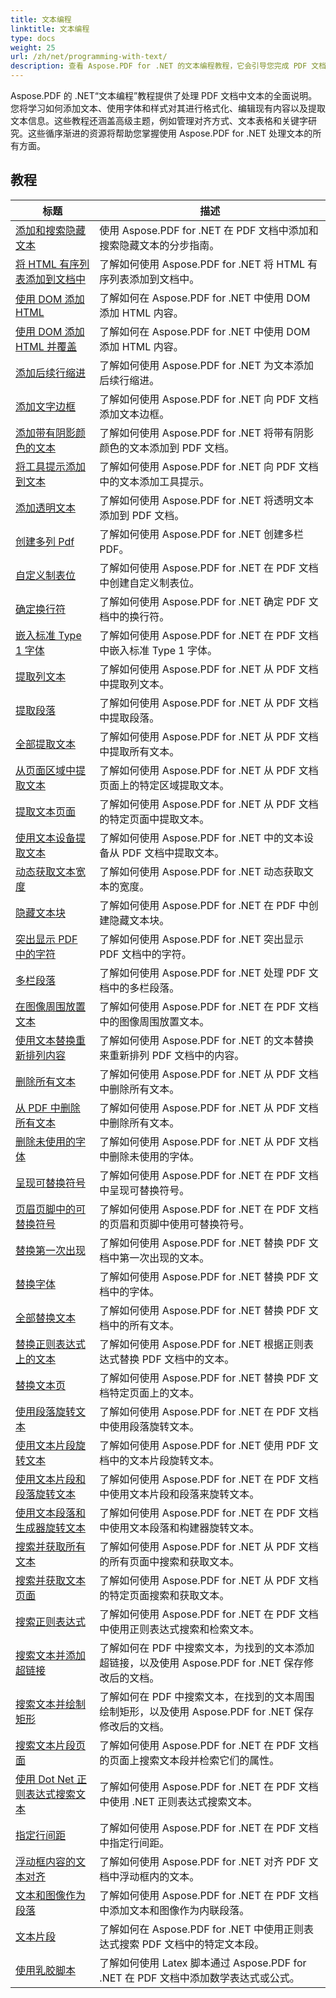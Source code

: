 ```yaml
---
title: 文本编程
linktitle: 文本编程
type: docs
weight: 25
url: /zh/net/programming-with-text/
description: 查看 Aspose.PDF for .NET 的文本编程教程，它会引导您完成 PDF 文档中的高级文本操作。
---
```

Aspose.PDF 的 .NET“文本编程”教程提供了处理 PDF 文档中文本的全面说明。您将学习如何添加文本、使用字体和样式对其进行格式化、编辑现有内容以及提取文本信息。这些教程还涵盖高级主题，例如管理对齐方式、文本表格和关键字研究。这些循序渐进的资源将帮助您掌握使用 Aspose.PDF for .NET 处理文本的所有方面。

## 教程
| 标题 | 描述 |
| --- | --- | 
| [添加和搜索隐藏文本](./add-and-search-hidden-text/) | 使用 Aspose.PDF for .NET 在 PDF 文档中添加和搜索隐藏文本的分步指南。 |  
| [将 HTML 有序列表添加到文档中](./add-html-ordered-list-into-documents/) | 了解如何使用 Aspose.PDF for .NET 将 HTML 有序列表添加到文档中。 |  
| [使用 DOM 添加 HTML](./add-html-using-dom/) | 了解如何在 Aspose.PDF for .NET 中使用 DOM 添加 HTML 内容。 |  
| [使用 DOM 添加 HTML 并覆盖](./add-html-using-dom-and-overwrite/) | 了解如何在 Aspose.PDF for .NET 中使用 DOM 添加 HTML 内容。 |  
| [添加后续行缩进](./add-subsequent-lines-indent/) | 了解如何使用 Aspose.PDF for .NET 为文本添加后续行缩进。 |  
| [添加文字边框](./add-text-border/) | 了解如何使用 Aspose.PDF for .NET 向 PDF 文档添加文本边框。 |  
| [添加带有阴影颜色的文本](./add-text-with-shading-colors/) | 了解如何使用 Aspose.PDF for .NET 将带有阴影颜色的文本添加到 PDF 文档。 |  
| [将工具提示添加到文本](./add-tooltip-to-text/) | 了解如何使用 Aspose.PDF for .NET 向 PDF 文档中的文本添加工具提示。 |  
| [添加透明文本](./add-transparent-text/) | 了解如何使用 Aspose.PDF for .NET 将透明文本添加到 PDF 文档。 |  
| [创建多列 Pdf](./create-multi-column-pdf/) | 了解如何使用 Aspose.PDF for .NET 创建多栏 PDF。 |  
| [自定义制表位](./custom-tab-stops/) | 了解如何使用 Aspose.PDF for .NET 在 PDF 文档中创建自定义制表位。 |  
| [确定换行符](./determine-line-break/) | 了解如何使用 Aspose.PDF for .NET 确定 PDF 文档中的换行符。 |  
| [嵌入标准 Type 1 字体](./embed-standard-type-1fonts/) | 了解如何使用 Aspose.PDF for .NET 在 PDF 文档中嵌入标准 Type 1 字体。 |  
| [提取列文本](./extract-columns-text/) | 了解如何使用 Aspose.PDF for .NET 从 PDF 文档中提取列文本。 |  
| [提取段落](./extract-paragraphs/) | 了解如何使用 Aspose.PDF for .NET 从 PDF 文档中提取段落。 |   
| [全部提取文本](./extract-text-all/) |了解如何使用 Aspose.PDF for .NET 从 PDF 文档中提取所有文本。|  
| [从页面区域中提取文本](./extract-text-from-page-region/) | 了解如何使用 Aspose.PDF for .NET 从 PDF 文档页面上的特定区域提取文本。 |  
| [提取文本页面](./extract-text-page/) | 了解如何使用 Aspose.PDF for .NET 从 PDF 文档的特定页面中提取文本。 |  
| [使用文本设备提取文本](./extract-text-using-text-device/) | 了解如何使用 Aspose.PDF for .NET 中的文本设备从 PDF 文档中提取文本。 |  
| [动态获取文本宽度](./get-width-of-text-dynamically/) | 了解如何使用 Aspose.PDF for .NET 动态获取文本的宽度。 |  
| [隐藏文本块](./hidden-text-block/) | 了解如何使用 Aspose.PDF for .NET 在 PDF 中创建隐藏文本块。 |  
| [突出显示 PDF 中的字符](./highlight-character-in-pdf/) | 了解如何使用 Aspose.PDF for .NET 突出显示 PDF 文档中的字符。 |  
| [多栏段落](./multicolumn-paragraphs/) | 了解如何使用 Aspose.PDF for .NET 处理 PDF 文档中的多栏段落。 |  
| [在图像周围放置文本](./placing-text-around-image/) | 了解如何使用 Aspose.PDF for .NET 在 PDF 文档中的图像周围放置文本。 |  
| [使用文本替换重新排列内容](./rearrange-contents-using-text-replacement/) | 了解如何使用 Aspose.PDF for .NET 的文本替换来重新排列 PDF 文档中的内容。 |  
| [删除所有文本](./remove-all-text/) | 了解如何使用 Aspose.PDF for .NET 从 PDF 文档中删除所有文本。 |  
| [从 PDF 中删除所有文本](./remove-all-text-from-pdf/) | 了解如何使用 Aspose.PDF for .NET 从 PDF 文档中删除所有文本。 |  
| [删除未使用的字体](./remove-unused-fonts/) | 了解如何使用 Aspose.PDF for .NET 从 PDF 文档中删除未使用的字体。 |  
| [呈现可替换符号](./rendering-replaceable-symbols/) | 了解如何使用 Aspose.PDF for .NET 在 PDF 文档中呈现可替换符号。 |  
| [页眉页脚中的可替换符号](./replaceable-symbols-in-header-footer/) | 了解如何使用 Aspose.PDF for .NET 在 PDF 文档的页眉和页脚中使用可替换符号。 |  
| [替换第一次出现](./replace-first-occurrence/) | 了解如何使用 Aspose.PDF for .NET 替换 PDF 文档中第一次出现的文本。 |  
| [替换字体](./replace-fonts/) | 了解如何使用 Aspose.PDF for .NET 替换 PDF 文档中的字体。 |  
| [全部替换文本](./replace-text-all/) | 了解如何使用 Aspose.PDF for .NET 替换 PDF 文档中的所有文本。 |  
| [替换正则表达式上的文本](./replace-text-on-regular-expression/) | 了解如何使用 Aspose.PDF for .NET 根据正则表达式替换 PDF 文档中的文本。 |  
| [替换文本页](./replace-text-page/) | 了解如何使用 Aspose.PDF for .NET 替换 PDF 文档特定页面上的文本。 |  
| [使用段落旋转文本](./rotate-text-using-paragraph/) | 了解如何使用 Aspose.PDF for .NET 在 PDF 文档中使用段落旋转文本。 |  
| [使用文本片段旋转文本](./rotate-text-using-text-fragment/) | 了解如何使用 Aspose.PDF for .NET 使用 PDF 文档中的文本片段旋转文本。 |  
| [使用文本片段和段落旋转文本](./rotate-text-using-text-fragment-and-paragraph/) | 了解如何使用 Aspose.PDF for .NET 在 PDF 文档中使用文本片段和段落来旋转文本。 |  
| [使用文本段落和生成器旋转文本](./rotate-text-using-text-paragraph-and-builder/) | 了解如何使用 Aspose.PDF for .NET 在 PDF 文档中使用文本段落和构建器旋转文本。 |  
| [搜索并获取所有文本](./search-and-get-text-all/) | 了解如何使用 Aspose.PDF for .NET 从 PDF 文档的所有页面中搜索和获取文本。 |  
| [搜索并获取文本页面](./search-and-get-text-page/) | 了解如何使用 Aspose.PDF for .NET 从 PDF 文档的特定页面搜索和获取文本。 |  
| [搜索正则表达式](./search-regular-expression/) | 了解如何使用 Aspose.PDF for .NET 在 PDF 文档中使用正则表达式搜索和检索文本。 |  
| [搜索文本并添加超链接](./search-text-and-add-hyperlink/) | 了解如何在 PDF 中搜索文本，为找到的文本添加超链接，以及使用 Aspose.PDF for .NET 保存修改后的文档。 |  
| [搜索文本并绘制矩形](./search-text-and-draw-rectangle/) | 了解如何在 PDF 中搜索文本，在找到的文本周围绘制矩形，以及使用 Aspose.PDF for .NET 保存修改后的文档。 |  
| [搜索文本片段页面](./search-text-segments-page/) | 了解如何使用 Aspose.PDF for .NET 在 PDF 文档的页面上搜索文本段并检索它们的属性。 |  
| [使用 Dot Net 正则表达式搜索文本](./search-text-with-dot-net-regex/) | 了解如何使用 Aspose.PDF for .NET 在 PDF 文档中使用 .NET 正则表达式搜索文本。 |   
| [指定行间距](./specify-line-spacing/) | 了解如何使用 Aspose.PDF for .NET 在 PDF 文档中指定行间距。 |  
| [浮动框内容的文本对齐](./text-alignment-for-floating-box-contents/) | 了解如何使用 Aspose.PDF for .NET 对齐 PDF 文档中浮动框内的文本。 |  
| [文本和图像作为段落](./text-and-image-as-paragraph/) | 了解如何使用 Aspose.PDF for .NET 在 PDF 文档中添加文本和图像作为内联段落。 |  
| [文本片段](./text-segments/) | 了解如何在 Aspose.PDF for .NET 中使用正则表达式搜索 PDF 文档中的特定文本段。 |  
| [使用乳胶脚本](./use-latex-script/) | 了解如何使用 Latex 脚本通过 Aspose.PDF for .NET 在 PDF 文档中添加数学表达式或公式。 |  